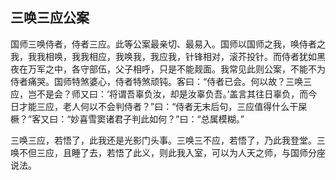 ##  三唤三应公案

国师三唤侍者，侍者三应。此等公案最亲切、最易入。国师以国师之我，唤侍者之我，我我相唤，我我相应，我唤我，我应我，针锋相对，滚芥投针。而侍者犹如黑夜在万军之中，各守部伍，父子相呼，只是不能觌面。我常见此则公案，不能不为侍者痛哭。国师特煞婆心，侍者特煞顽钝。客曰：“侍者已会。何以故？三唤三应，岂不是会？师又曰：‘将谓吾辜负汝，却是汝辜负吾。’盖言其往日辜负，而今日才能三应，老人何以不会判侍者？”曰：“侍者无末后句，三应值得什么干屎橛？”客又曰：“妙喜雪窦诸君子判此如何？”曰：“总属模糊。”

三唤三应，若悟了，此我还是光影门头事。三唤三不应，若悟了，乃此我登堂。三唤不但三应，且睡了去，若悟了此义，则此我入室，可以为人天之师，与国师分座说法。
